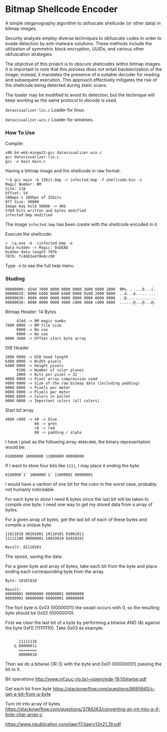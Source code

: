 # Bitmap Shellcode Encoder

A simple steganography algorithm to obfuscate shellcode (or other data) in bitmap images.

Security analysts employ diverse techniques to obfuscate codes in order to evade detection by anti-malware solutions. These methods include the utilization of symmetric block encryption, UUIDs, and various other obfuscation strategies.

The objective of this project is to obscure shellcodes within bitmap images. It is important to note that this process does not entail backdorization of the image; instead, it mandates the presence of a suitable decoder for reading and subsequent execution. This approach effectively mitigates the risk of the shellcode being detected during static scans.

The loader may be modified to avoid its detection, but the technique will keep working as the same protocol to decode is used.

`datavisualizer-lin.c` Loader for linux.

`datavisualizer-win.c` Loader for windows.

### How To Use

Compile:

```
x86_64-w64-mingw32-gcc datavisualizer-win.c
gcc datavisualizer-lin.c
gcc -o main main.c
```

Having a bitmap image and the shellcode in raw format:

```
╰─$ gcc main -b 32bit.bmp -r infected.bmp -f shellcode.bin -s
Magic Number: BM
Size: 118
Offset: 54
100wpx x 100hpx of 32bits
Off Size: 40000
Image may hold 5000b -> 4Kb
5704 bits written and bytes modified
infected.bmp modified
```

The image `infected.bmp` has been create with the shellcode encoded in it.

Execute the shellcode:

```
> .\a.exe -b .\infected.bmp -e
Data hidden -> Magic: 0xDEAD
Hidden data length 707b
707b: fc4883e4f0e8cc00
```

Type `-h` to see the full help menu.

### Studing

```
00000000: 424d 7600 0000 0000 0000 3600 0000 2800  BMv.......6...(.
00000010: 0000 6400 0000 6400 0000 0100 2000 0000  ..d...d..... ...
00000020: 0000 4000 0000 0000 0000 0000 0000 0000  ..@.............
00000030: 0000 0000 0000 4080 c000 4080 c000 4080  ......@...@...@.
```

Bitmap Header: 14 Bytes

```
     424d -> BM magic numbs
7600 0000 -> BM file size
     0000 -> No use 
     0000 -> No use
0000 3600 -> Offset start byte array

```

DIB Header

```
2800 0000 -> DIB head length
6400 0000 -> Width pixels
6400 0000 -> Height pixels
     0100 -> Number of color planes
     2000 -> Bits per pixel = 32
0000 0000 -> Pixel array compression used
4000 0000 -> Size of the raw bitmap data (including padding)
0000 0000 -> Pixels per meter
0000 0000 -> Pixels per meter
0000 0000 -> Colors in pallet
0000 0000 -> Important colors (all colors)
```

Start bit array

```
4080 c000 -> 40 -> blue
             80 -> gren
             c0 -> red
             00 -> padding / alpha
```

I have i pixel as the following array `4080c000`, the binary representation would be:
```
01000000 10000000 11000000 00000000
```

If I want to store four bits like `1111`, I may place it ending the byte.
```
0100000`1` 1000000`1` 11000001 00000001
```

I would have a varition of one bit for the color in the worst case, probably not humanly noticeable.

For each byte to store I need 8 bytes since the last bit will be taken to compile one byte. I need one way to get my stored data from a array of bytes.

For a given array of bytes, get the last bit of each of these bytes and compile a unique byte.

```
11011010 00101001 10110101 01001011 
11111100 00000001 10010010 01010101

Result: 01110101
```

The oposit, saving the data.

For a given byte and array of bytes, take each bit from the byte and place ending each corresponding byte from the array.

```
Byte: 10101010

Result:
00000001 00000000 00000001 00000000
00000001 00000000 00000001 00000000

```

The fisrt byte is 0x03 (00000011) the swapt occurs with 0, so the resulting byte should be 0x02 (00000010).

First we clear the last bit of a byte by performing a bitwise AND (&) against the byte 0xFE (11111110). Take 0x03 as example.

```

      11111110
    & 00000011
      ========
      00000010
```

Then we do a bitwise OR (|) with the byte and 0x01 (00000001) passing the bit to it.



Bit operations
http://www.inf.puc-rio.br/~noemi/eda-19.1/bitwise.pdf

Get each bit from byte
https://stackoverflow.com/questions/8695945/c-get-a-bit-from-a-byte

Turn int into array of bytes
https://stackoverflow.com/questions/3784263/converting-an-int-into-a-4-byte-char-array-c

https://www.ripublication.com/ijaer17/ijaerv12n21_19.pdf